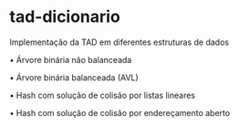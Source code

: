 # tad-dicionario
Implementação da TAD em diferentes estruturas de dados

•	Árvore binária não balanceada

•	Árvore binária balanceada (AVL)

•	Hash com solução de colisão por listas lineares

•	Hash com solução de colisão por endereçamento aberto
